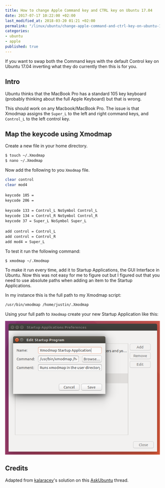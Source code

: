 ```yaml
---
title: How to change Apple Command key and CTRL key on Ubuntu 17.04
date: 2017-07-17 10:22:00 +02:00
last_modified_at: 2018-03-20 01:21 +02:00
permalink: "/linux/ubuntu/change-apple-command-and-ctrl-key-on-ubuntu-17.04.html"
categories:
- ubuntu
- apple
published: true
---
```

If you want to swap both the Command keys with the default Control key on Ubuntu 17.04 inverting what they do currently then this is for you.

## Intro
Ubuntu thinks that the MacBook Pro has a standard 105 key keyboard (probably thinking about the full Apple Keyboard) but that is wrong.

This should work on any Macbook/MacBook Pro. The issue is that Xmodmap assigns the `Super_L` to the left and right command keys, and `Control_L` to the left control key. 

## Map the keycode using Xmodmap
Create a new file in your home directory.
```sh
$ touch ~/.Xmodmap
$ nano ~/.Xmodmap
```

Now add the following to you `Xmodmap` file.
```sh
clear control
clear mod4

keycode 105 =
keycode 206 =

keycode 133 = Control_L NoSymbol Control_L
keycode 134 = Control_R NoSymbol Control_R
keycode 37 = Super_L NoSymbol Super_L

add control = Control_L
add control = Control_R
add mod4 = Super_L
```

To test it run the following command:
```sh
$ xmodmap ~/.Xmodmap
```

To make it run every time, add it to Startup Applications, the GUI Interface in Ubuntu. Now this was not easy for me to figure out but I figured out that you need to use absolute paths when adding an item to the Startup Applications.

In my instance this is the full path to my Xmodmap script:
```sh
/usr/bin/xmodmap /home/justin/.Xmodmap
```

Using your full path to `Xmodmap` create your new Startup Application like this:

![Xmodmap][image]

## Credits
Adapted from [kalaracey](https://askubuntu.com/users/18882/kalaracey)'s solution on this [AskUbuntu](https://askubuntu.com/a/158014) thread.

[image]: /assets/images/posts/xmodmap-startup-application.png



